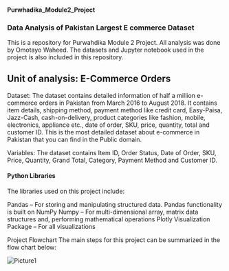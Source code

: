 #### Purwhadika_Module2_Project
### Data Analysis of Pakistan Largest E commerce Dataset

This is a repository for Purwahdika Module 2 Project. All analysis was done by Omotayo Waheed.
The datasets and Jupyter notebook used in the project is also included in this repository.

##  Unit of analysis: E-Commerce Orders

Dataset: The dataset contains detailed information of half a million e-commerce orders in Pakistan from March 2016 to August 2018. It contains item details, shipping method, payment method like credit card, Easy-Paisa, Jazz-Cash, cash-on-delivery, product categories like fashion, mobile, electronics, appliance etc., date of order, SKU, price, quantity, total and customer ID. This is the most detailed dataset about e-commerce in Pakistan that you can find in the Public domain.

Variables: The dataset contains Item ID, Order Status, Date of Order, SKU, Price, Quantity, Grand Total, Category, Payment Method and Customer ID.


#### Python Libraries
The libraries used on this project include:

Pandas – For storing and manipulating structured data. 
Pandas functionality is built on NumPy
Numpy – For multi-dimensional array, matrix data structures and, performing mathematical operations
Plotly Visualization Package – For all visualizations 

Project Flowchart
The main steps for this project can be summarized in the flow chart below:

![Picture1](https://user-images.githubusercontent.com/109698068/192135245-d46878ce-ce90-48b9-b2de-d90942c24f0c.png)

